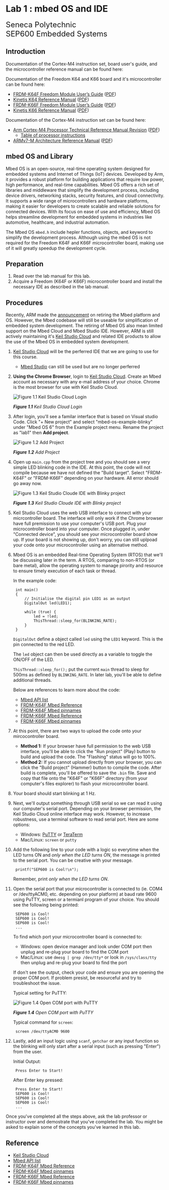 # Lab 1 : mbed OS and IDE

<font size="5">
Seneca Polytechnic</br>
SEP600 Embedded Systems
</font>

## Introduction

Documentation of the Cortex-M4 instruction set, board user's guide, and the microcontroller reference manual can be found here:

Documentation of the Freedom K64 and K66 board and it's microcontroller can be found here:

- [FRDM-K64F Freedom Module User’s Guide](https://www.nxp.com/webapp/Download?colCode=FRDMK64FUG) ([PDF](FRDMK64FUG.pdf))
- [Kinetis K64 Reference Manual](https://www.nxp.com/webapp/Download?colCode=K64P144M120SF5RM) ([PDF](K64P144M120SF5RM.pdf))
- [FRDM-K66F Freedom Module User’s Guide](https://www.nxp.com/webapp/Download?colCode=FRDMK66FUG) ([PDF](FRDMK66FUG.pdf))
- [Kinetis K66 Reference Manual](https://www.nxp.com/webapp/Download?colCode=K66P144M180SF5RMV2) ([PDF](K66P144M180SF5RMV2.pdf))

Documentation of the Cortex-M4 instruction set can be found here:

- [Arm Cortex-M4 Processor Technical Reference Manual Revision](https://developer.arm.com/documentation/100166/0001) ([PDF](Cortex-M4-Proc-Tech-Ref-Manual.pdf))
    - [Table of processor instructions](https://developer.arm.com/documentation/100166/0001/Programmers-Model/Instruction-set-summary/Table-of-processor-instructions)
- [ARMv7-M Architecture Reference Manual](https://developer.arm.com/documentation/ddi0403/latest/) ([PDF](DDI0403E_e_armv7m_arm.pdf))

## mbed OS and Library

Mbed OS is an open-source, real-time operating system designed for embedded systems and Internet of Things (IoT) devices. Developed by Arm, it provides a robust platform for building applications that require low power, high performance, and real-time capabilities. Mbed OS offers a rich set of libraries and middleware that simplify the development process, including device drivers, networking stacks, security features, and cloud connectivity. It supports a wide range of microcontrollers and hardware platforms, making it easier for developers to create scalable and reliable solutions for connected devices. With its focus on ease of use and efficiency, Mbed OS helps streamline development for embedded systems in industries like automotive, healthcare, and industrial automation.

The Mbed OS `mbed.h` include hepler functions, objects, and keyword to simplify the development process. Although using the mbed OS is not required for the Freedom K64F and K66F microcontroller board, making use of it will greatly speedup the development cycle.

## Preparation

1. Read over the lab manual for this lab.
1. Acquire a Freedom (K64F or K66F) microcontroller board and install the necessary IDE as described in the lab manual.

## Procedures

Recently, ARM made the [announcement](https://os.mbed.com/blog/entry/Important-Update-on-Mbed/) on retiring the Mbed platform and OS. However, the Mbed codebase will still be useable for simplification of embedded system development. The retiring of Mbed OS also mean limited support on the Mbed Cloud and Mbed Studio IDE. However, ARM is still actively maintaining it's [Keil Studio Cloud](https://studio.keil.arm.com/) and related IDE products to allow the use of the Mbed OS in embedded system development.

1. [Keil Studio Cloud](https://studio.keil.arm.com/) will be the perferred IDE that we are going to use for this course.
    - [Mbed Studio](https://os.mbed.com/studio/) can still be used but are no longer perferred
1. **Using the Chrome Browser**, login to [Keil Studio Cloud](https://studio.keil.arm.com/). Create an Mbed account as necessary with any e-mail address of your choice. Chrome is the most browser for use with Keil Studio Cloud.

    ![Figure 1.1 Keil Studio Cloud Login](lab1-login.png)

    ***Figure 1.1** Keil Studio Cloud Login*

1. After login, you'll see a familar interface that is based on Visual studio Code. Click "+ New project" and select "mbed-os-example-blinky" under "Mbed OS 6" from the Example project menu. Rename the project as "lab1" then **Add project**.

    ![Figure 1.2 Add Project](lab1-add-project.png)

    ***Figure 1.2** Add Project*

1. Open up `main.cpp` from the project tree and you should see a very simple LED blinking code in the IDE. At this point, the code will not compile because we have not defined the "Build target". Select "FRDM-K64F" or "FRDM-K66F" depending on your hardware. All error should go away now.

    ![Figure 1.3 Keil Studio Cloude IDE with Blinky project](lab1-add-project.png)

    ***Figure 1.3** Keil Studio Cloude IDE with Blinky project*

1. Keil Studio Cloud uses the web USB interface to connect with your micrcontroller board. The interface will only work if the Chrome browser have full premission to use your computer's USB port. Plug your microcontroller board into your computer. Once plugged in, under "Connected device", you should see your microcontroller board show up. If your board is not showing up, don't worry, you can still uplpoad your code onto your microcontroller using an alternative method.

1. Mbed OS is an embedded Real-time Operating System (RTOS) that we'll be discussing later in the term. A RTOS, comparing to non-RTOS (or bare metal), allow the operating system to manage pirority and resource to ensure timely execution of each task or thread.

    In the example code:

        int main()
        {
            // Initialise the digital pin LED1 as an output
            DigitalOut led(LED1);

            while (true) {
                led = !led;
                ThisThread::sleep_for(BLINKING_RATE);
            }
        }

    `DigitalOut` define a object called `led` using the `LED1` keyword. This is the pin connected to the red LED.

    The `led` object can then be used directly as a variable to toggle the ON/OFF of the LED.

    `ThisThread::sleep_for();` put the current `main` thread to sleep for 500ms as defined by `BLINKING_RATE`. In later lab, you'll be able to define additional threads.
    
    Below are references to learn more about the code:

    - [Mbed API list](https://os.mbed.com/docs/mbed-os/v6.16/apis/index.html)
    - [FRDM-K64F Mbed Reference](https://os.mbed.com/platforms/FRDM-K64F/)
    - [FRDM-K64F Mbed pinnames](https://os.mbed.com/teams/Freescale/wiki/frdm-k64f-pinnames)
    - [FRDM-K66F Mbed Reference](https://os.mbed.com/platforms/FRDM-K66F/)
    - [FRDM-K66F Mbed pinnames](https://os.mbed.com/teams/NXP/wiki/FRDM-K66F-Pinnames)

1. At this point, there are two ways to upload the code onto your mircocontroller board.

    - **Method 1:** If your browser have full permission to the web USB interface, you'll be able to click the "Run project" (Play) button to build and upload the code. The "Flashing" status will go to 100%.
    - **Method 2:** If you cannot upload directly from your browser, you can click the "Build project" (Hammer) button to compile the code. After build is complete, you'll be offered to save the `.bin` file. Save and copy that file onto the "K64F" or "K66F" directory (from your computer's files explorer) to flash your microcontroller board.

1. Your board should start blinking at 1 Hz.

1. Next, we'll output something through USB serial so we can read it using our computer's serial port. Depending on your browser permission, the Keil Studio Cloud online interface may work. However, to increase robustness, use a terminal software to read serial port. Here are some options:

    - Windows: [PuTTY](https://www.chiark.greenend.org.uk/~sgtatham/putty/latest.html) or [TeraTerm](https://teratermproject.github.io/index-en.html)
    - Mac/Linux: `screen` or `putty`

1. Add the following line to your code with a logic so everytime when the LED turns ON and *only when the LED turns ON*, the message is printed to the serial port. You can be creative with your message.

        printf("SEP600 is Cool!\n");

    Remember, print *only when the LED turns ON*.

1. Open the serial port that your microcontroller is connected to (ie. COM4 or /dev/ttyACM0, etc. depending on your platform) at baud rate 9600 using PuTTY, screen or a termianl program of your choice. You should see the following being printed:

        SEP600 is Cool!
        SEP600 is Cool!
        SEP600 is Cool!
        ...

    To find which port your microcontroller board is connected to:

    - Windows: open device manager and look under COM port then unplug and re-plug your board to find the COM port
    - Mac/Linux: use `dmesg | grep /dev/tty*` or look in `/sys/class/tty` then unplug and re-plug your board to find the port

    If don't see the output, check your code and ensure you are opening the proper COM port. If problem presist, be resourceful and try to troubleshoot the issue.

    Typical setting for PuTTY:

    ![Figure 1.4 Open COM port with PuTTY](lab1-putty.jpg)

    ***Figure 1.4** Open COM port with PuTTY*

    Typical command for `screen`:
    
        screen /dev/ttyACM0 9600

1. Lastly, add an input logic using `scanf`, `getchar` or any input function so the blinking will only start after a serial input (such as pressing "Enter") from the user.

    Initial Output:

        Press Enter to Start!

    After Enter key pressed:

        Press Enter to Start!
        SEP600 is Cool!
        SEP600 is Cool!
        SEP600 is Cool!
        ...

Once you've completed all the steps above, ask the lab professor or instructor over and demostrate that you've completed the lab. You might be asked to explain some of the concepts you've learned in this lab.

## Reference

- [Keil Studio Cloud](https://studio.keil.arm.com/)
- [Mbed API list](https://os.mbed.com/docs/mbed-os/v6.16/apis/index.html)
- [FRDM-K64F Mbed Reference](https://os.mbed.com/platforms/FRDM-K64F/)
- [FRDM-K64F Mbed pinnames](https://os.mbed.com/teams/Freescale/wiki/frdm-k64f-pinnames)
- [FRDM-K66F Mbed Reference](https://os.mbed.com/platforms/FRDM-K66F/)
- [FRDM-K66F Mbed pinnames](https://os.mbed.com/teams/NXP/wiki/FRDM-K66F-Pinnames)